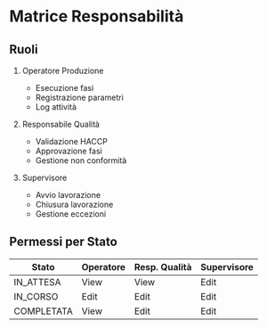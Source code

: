# Matrice Responsabilità

## Ruoli
1. Operatore Produzione
   - Esecuzione fasi
   - Registrazione parametri
   - Log attività

2. Responsabile Qualità
   - Validazione HACCP
   - Approvazione fasi
   - Gestione non conformità

3. Supervisore
   - Avvio lavorazione
   - Chiusura lavorazione
   - Gestione eccezioni

## Permessi per Stato
| Stato      | Operatore | Resp. Qualità | Supervisore |
|------------|-----------|---------------|-------------|
| IN_ATTESA  | View      | View          | Edit        |
| IN_CORSO   | Edit      | Edit          | Edit        |
| COMPLETATA | View      | Edit          | Edit        |
